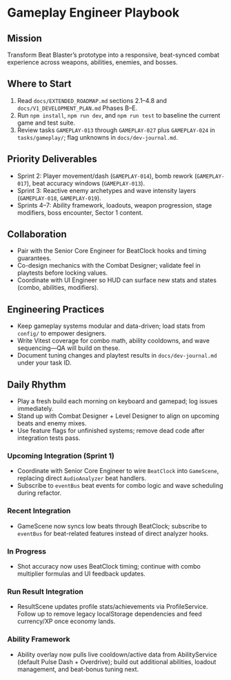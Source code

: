 # Gameplay Engineer Playbook

## Mission
Transform Beat Blaster’s prototype into a responsive, beat-synced combat experience across weapons, abilities, enemies, and bosses.

## Where to Start
1. Read `docs/EXTENDED_ROADMAP.md` sections 2.1–4.8 and `docs/V1_DEVELOPMENT_PLAN.md` Phases B–E.
2. Run `npm install`, `npm run dev`, and `npm run test` to baseline the current game and test suite.
3. Review tasks `GAMEPLAY-013` through `GAMEPLAY-027` plus `GAMEPLAY-024` in `tasks/gameplay/`; flag unknowns in `docs/dev-journal.md`.

## Priority Deliverables
- Sprint 2: Player movement/dash (`GAMEPLAY-014`), bomb rework (`GAMEPLAY-017`), beat accuracy windows (`GAMEPLAY-013`).
- Sprint 3: Reactive enemy archetypes and wave intensity layers (`GAMEPLAY-018`, `GAMEPLAY-019`).
- Sprints 4–7: Ability framework, loadouts, weapon progression, stage modifiers, boss encounter, Sector 1 content.

## Collaboration
- Pair with the Senior Core Engineer for BeatClock hooks and timing guarantees.
- Co-design mechanics with the Combat Designer; validate feel in playtests before locking values.
- Coordinate with UI Engineer so HUD can surface new stats and states (combo, abilities, modifiers).

## Engineering Practices
- Keep gameplay systems modular and data-driven; load stats from `config/` to empower designers.
- Write Vitest coverage for combo math, ability cooldowns, and wave sequencing—QA will build on these.
- Document tuning changes and playtest results in `docs/dev-journal.md` under your task ID.

## Daily Rhythm
- Play a fresh build each morning on keyboard and gamepad; log issues immediately.
- Stand up with Combat Designer + Level Designer to align on upcoming beats and enemy mixes.
- Use feature flags for unfinished systems; remove dead code after integration tests pass.

### Upcoming Integration (Sprint 1)
- Coordinate with Senior Core Engineer to wire `BeatClock` into `GameScene`, replacing direct `AudioAnalyzer` beat handlers.
- Subscribe to `eventBus` beat events for combo logic and wave scheduling during refactor.

### Recent Integration
- GameScene now syncs low beats through BeatClock; subscribe to `eventBus` for beat-related features instead of direct analyzer hooks.

### In Progress
- Shot accuracy now uses BeatClock timing; continue with combo multiplier formulas and UI feedback updates.

### Run Result Integration
- ResultScene updates profile stats/achievements via ProfileService. Follow up to remove legacy localStorage dependencies and feed currency/XP once economy lands.

### Ability Framework
- Ability overlay now pulls live cooldown/active data from AbilityService (default Pulse Dash + Overdrive); build out additional abilities, loadout management, and beat-bonus tuning next.
